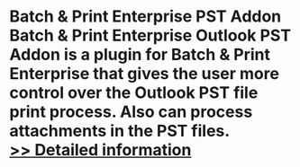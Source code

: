# Batch & Print Enterprise PST Addon<br />Batch & Print Enterprise Outlook PST Addon is a plugin for Batch & Print Enterprise that gives the user more control over the Outlook PST file print process. Also can process attachments in the PST files.<br />[>> Detailed information](https://secure.shareit.com/shareit/product.html?productid=300655251&affiliateid=200057808)